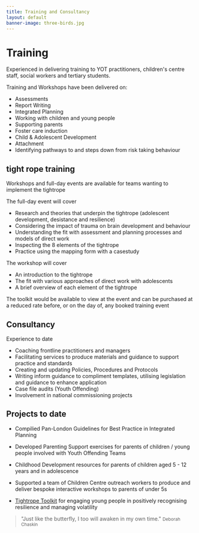 ```yaml
---
title: Training and Consultancy
layout: default
banner-image: three-birds.jpg
---
```


# Training

Experienced in delivering training to YOT practitioners, children's centre staff, social workers and tertiary students. 

Training and Workshops have been delivered on:
 
  - Assessments
  - Report Writing
  - Integrated Planning
  - Working with children and young people
  - Supporting parents 
  - Foster care induction
  - Child & Adolescent Development 
  - Attachment
  - Identifying pathways to and steps down from risk taking behaviour


## tight rope training 

Workshops and full-day events are available for teams wanting to implement the tightrope

The full-day event will cover 
- Research and theories that underpin the tightrope (adolescent development, desistance and resilience)
- Considering the impact of trauma on brain development and behaviour
- Understanding the fit with assessment and planning processes and models of direct work
- Inspecting the 8 elements of the tightrope
- Practice using the mapping form with a casestudy

The workshop will cover
- An introduction to the tightrope
- The fit with various approaches of direct work with adolescents
- A brief overview of each element of the tightrope

The toolkit would be available to view at the event and can be purchased at a reduced rate before, or on the day of, any booked training event


## Consultancy

Experience to date
  - Coaching frontline practitioners and managers
  - Facilitating services to produce materials and guidance to support practice and standards
  - Creating and updating Policies, Procedures and Protocols
  - Writing inform guidance to compliment templates, utilising legislation and guidance to enhance application
  - Case file audits (Youth Offending)
  - Involvement in national commissioning projects


## Projects to date

  - Compilied Pan-London Guidelines for Best Practice in Integrated Planning
  - Developed Parenting Support exercises for parents of children / young people involved with Youth Offending Teams
  - Childhood Development resources for parents of children aged 5 - 12 years and in adolescence
  - Supported a team of Children Centre outreach workers to produce and deliver bespoke interactive workshops to parents of under 5s
  
  - [Tightrope Toolkit][tightrope] for engaging young people in positively recognising resilience and managing volatility

[tightrope]: /resources.md#tightrope-toolkit


> "Just like the butterfly, I too will awaken in my own time."
> <small>Deborah Chaskin</small>
